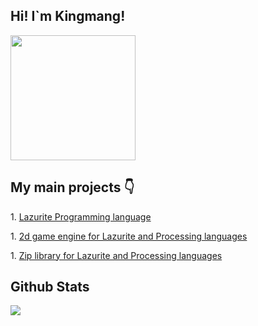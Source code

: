 <h2>Hi! I`m Kingmang!</h2>


<img align='center' src='https://user-images.githubusercontent.com/5713670/87202985-820dcb80-c2b6-11ea-9f56-7ec461c497c3.gif' width='200"'>

<h2> My main projects 👇</h2>
<p>1. <a href="https://github.com/ArtyomKingmang/Lazurite">Lazurite Programming language</a></p>
<p>1. <a href="https://github.com/ArtyomKingmang/LZREngine">2d game engine for Lazurite and Processing languages</a></p>
<p>1. <a href="https://github.com/ArtyomKingmang/SZIP">Zip library for Lazurite and Processing languages</a></p>


<h2> Github Stats </h2> 


![](https://komarev.com/ghpvc/?username=ArtyomKingmang&color=brightgreen)

